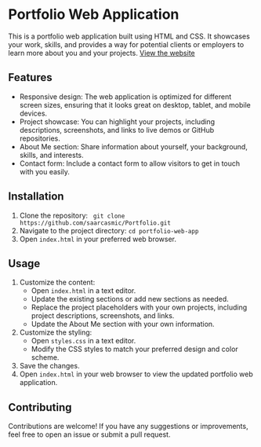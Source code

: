# Portfolio Web Application

This is a portfolio web application built using HTML and CSS. It showcases your work, skills, and provides a way for potential clients or employers to learn more about you and your projects. <a href="https://saarcasmic.netlify.app/">View the website</a>

## Features
  
- Responsive design: The web application is optimized for different screen sizes, ensuring that it looks great on desktop, tablet, and mobile devices.
- Project showcase: You can highlight your projects, including descriptions, screenshots, and links to live demos or GitHub repositories.
- About Me section: Share information about yourself, your background, skills, and interests.
- Contact form: Include a contact form to allow visitors to get in touch with you easily.
 
## Installation

1. Clone the repository: ` git clone https://github.com/saarcasmic/Portfolio.git`
2. Navigate to the project directory: `cd portfolio-web-app`
3. Open `index.html` in your preferred web browser.

## Usage

1. Customize the content:
   - Open `index.html` in a text editor.
   - Update the existing sections or add new sections as needed.
   - Replace the project placeholders with your own projects, including project descriptions, screenshots, and links.
   - Update the About Me section with your own information.
2. Customize the styling:
   - Open `styles.css` in a text editor.
   - Modify the CSS styles to match your preferred design and color scheme.
3. Save the changes.
4. Open `index.html` in your web browser to view the updated portfolio web application.

## Contributing

Contributions are welcome! If you have any suggestions or improvements, feel free to open an issue or submit a pull request.
